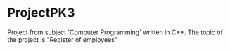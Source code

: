 # ProjectPK3
Project from subject 'Computer Programming' written in C++. The topic of the project is "Register of employees"
